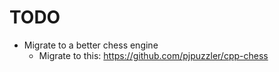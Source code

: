 # TODO
* Migrate to a better chess engine
    * Migrate to this: https://github.com/pjpuzzler/cpp-chess
